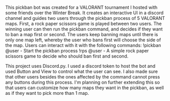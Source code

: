 This pickban bot was created for a VALORANT tournament I hosted with some friends over the Winter Break. It creates an interactive UI in a discord channel and guides two users through the pickban process of 5 VALORANT maps. First, a rock paper scissors game is played between two users. The winning user can then run the pickban command, and decides if they want to ban a map first or second. The users keep banning maps until there is only one map left, whereby the user who bans first will choose the side of the map. Users can interact with it with the following commands:
!pickban @user - Start the pickban process
!rps @user - A simple rock paper scissors game to decide who should ban first and second.

This project uses Discord.py. I used a discord token to host the bot and used Button and View to control what the user can see. I also made sure that other users besides the ones affected by the command cannot press any buttons during this process. I'm planning on further extending this so that users can customize how many maps they want in the pickban, as well as if they want to pick more than 1 map.
